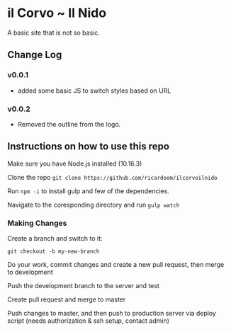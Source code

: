 # il Corvo ~ Il Nido

A basic site that is not so basic.

## Change Log

### v0.0.1

* added some basic JS to switch styles based on URL

### v0.0.2

* Removed the outline from the logo.

## Instructions on how to use this repo

Make sure you have Node.js installed (10.16.3)

Clone the repo `git clone https://github.com/ricardoom/ilcorvoilnido`

Run `npm -i` to install gulp and few of the dependencies.

Navigate to the coresponding directory and run `gulp watch`

### Making Changes

Create a branch and switch to it:

`git checkout -b my-new-branch`

Do your work, commit changes and create a new pull request, then merge to development

Push the development branch to the server and test

Create pull request and merge to master

Push changes to master, and then push to production server via deploy script (needs authorization & ssh setup, contact admin)
